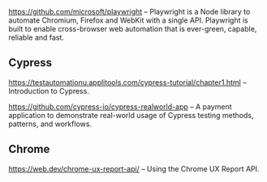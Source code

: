https://github.com/microsoft/playwright – Playwright is a Node library to automate Chromium, Firefox and WebKit with a single API. Playwright is built to enable cross-browser web automation that is ever-green, capable, reliable and fast.

## Cypress

https://testautomationu.applitools.com/cypress-tutorial/chapter1.html – Introduction to Cypress.

https://github.com/cypress-io/cypress-realworld-app – A payment application to demonstrate real-world usage of Cypress testing methods, patterns, and workflows.

## Chrome

https://web.dev/chrome-ux-report-api/ – Using the Chrome UX Report API.